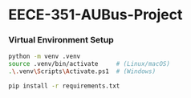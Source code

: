 # EECE-351-AUBus-Project

### Virtual Environment Setup

```bash
python -m venv .venv
source .venv/bin/activate     # (Linux/macOS)
.\.venv\Scripts\Activate.ps1  # (Windows)

pip install -r requirements.txt

